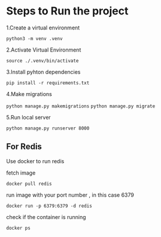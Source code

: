 # Steps to Run the project

1.Create a virtual environment

`python3 -m venv .venv`

2.Activate Virtual Environment

`source ./.venv/bin/activate`

3.Install pyhton dependencies

`pip install -r requirements.txt`

4.Make migrations

`python manage.py makemigrations`
`python manage.py migrate`

5.Run local server

`python manage.py runserver 8000`

## For Redis

Use docker to  run redis

fetch image

`docker pull redis`

run image with your port number , in this case 6379

`docker run -p 6379:6379 -d redis`

check if the container is running

`docker ps`
